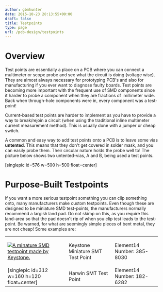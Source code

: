```yaml
---
author: gbmhunter
date: 2015-10-23 20:13:55+00:00
draft: false
title: Testpoints
type: page
url: /pcb-design/testpoints
---
```


# Overview

Test points are essentially a place on a PCB where you can connect a multimeter or scope probe and see what the circuit is doing (voltage wise). They are almost always necessary for prototyping PCB's and also for manufacturing if you ever want to diagnose faulty boards. Test points are becoming more important with the frequent use of SMD components since it harder to probe a component when they are fractions of  millimeter wide. Back when through-hole components were in, every component was a test-point!

Current-based test points are harder to implement as you have to provide a way to break/rejoin a circuit (when using the traditional inline multimeter current measurement method). This is usually done with a jumper or cheap switch.

A common and easy way to add test points onto a PCB is to leave some vias **untented**. This means that they don't get covered in solder mask, and you can easily probe them. Their circular nature holds the probe well to! The picture below shows two untented-vias, A and B, being used a test points.

[singlepic id=576 w=500 h=500 float=center]

# Purpose-Built Testpoints

If you want a more serious testpoint something you can clip something onto, many manufacturers make custom testpoints. Even though these are designed to be miniature SMD test-points, the manufacturers normally recommend a largish land pad. Do not skimp on this, as you require this land-area so that the pad doesn't rip of when you clip test leads to the test-point. Be warned, for what are seemingly simple pieces of bent metal, they are not cheap! Some examples are:

<table class="aligncenter" ><tbody ><tr >
<td >

[![A minature SMD testpoint made by Keystone.](/images/2015/10/keystone-minature-smd-testpoint.jpg)
](/images/2015/10/keystone-minature-smd-testpoint.jpg)

</td>
<td >Keystone Miniature SMT Test Point
</td>
<td >Element14 Number: 385-8030
</td></tr><tr >
<td >[singlepic id=312 w=160 h=120 float=center]
</td>
<td >Harwin SMT Test Point
</td>
<td >Element14 Number: 182-6282
</td></tr></tbody></table>

#  
